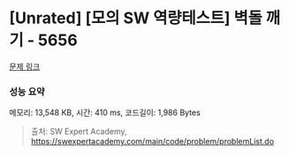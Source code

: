 # [Unrated] [모의 SW 역량테스트] 벽돌 깨기 - 5656 

[문제 링크](https://swexpertacademy.com/main/code/problem/problemDetail.do?contestProbId=AWXRQm6qfL0DFAUo) 

### 성능 요약

메모리: 13,548 KB, 시간: 410 ms, 코드길이: 1,986 Bytes



> 출처: SW Expert Academy, https://swexpertacademy.com/main/code/problem/problemList.do